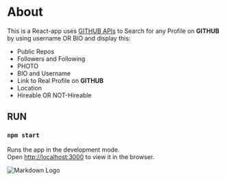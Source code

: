 # About 
This is a React-app uses [GITHUB APIs](https://developer.github.com/v3/) to Search for any Profile on **GITHUB** by using username OR BIO and display this:

* Public Repos
* Followers and Following
* PHOTO
* BIO and Username
* Link to Real Profile on **GITHUB** 
* Location 
* Hireable OR NOT-Hireable
## RUN

### `npm start`

Runs the app in the development mode.<br />
Open [http://localhost:3000](http://localhost:3000) to view it in the browser.

![Markdown Logo](https://upload.wikimedia.org/wikipedia/commons/9/91/Octicons-mark-github.svg)



